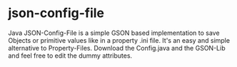 json-config-file
================

Java JSON-Config-File is a simple GSON based implementation to save Objects or primitive values like in a property .ini file.
It's an easy and simple alternative to Property-Files. Download the Config.java and the GSON-Lib and feel free to edit the dummy attributes.
